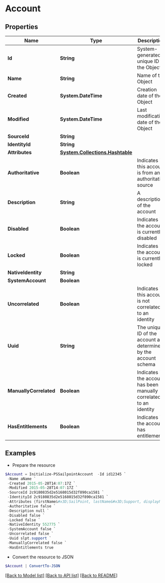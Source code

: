 # Account
## Properties

Name | Type | Description | Notes
------------ | ------------- | ------------- | -------------
**Id** | **String** | System-generated unique ID of the Object | [optional] [readonly] 
**Name** | **String** | Name of the Object | 
**Created** | **System.DateTime** | Creation date of the Object | [optional] [readonly] 
**Modified** | **System.DateTime** | Last modification date of the Object | [optional] [readonly] 
**SourceId** | **String** |  | [optional] 
**IdentityId** | **String** |  | [optional] 
**Attributes** | [**System.Collections.Hashtable**](AnyType.md) |  | [optional] 
**Authoritative** | **Boolean** | Indicates if this account is from an authoritative source | [optional] 
**Description** | **String** | A description of the account | [optional] 
**Disabled** | **Boolean** | Indicates if the account is currently disabled | [optional] 
**Locked** | **Boolean** | Indicates if the account is currently locked | [optional] 
**NativeIdentity** | **String** |  | [optional] 
**SystemAccount** | **Boolean** |  | [optional] 
**Uncorrelated** | **Boolean** | Indicates if this account is not correlated to an identity | [optional] 
**Uuid** | **String** | The unique ID of the account as determined by the account schema | [optional] 
**ManuallyCorrelated** | **Boolean** | Indicates if the account has been manually correlated to an identity | [optional] 
**HasEntitlements** | **Boolean** | Indicates if the account has entitlements | [optional] 

## Examples

- Prepare the resource
```powershell
$Account = Initialize-PSSailpointAccount  -Id id12345 `
 -Name aName `
 -Created 2015-05-28T14:07:17Z `
 -Modified 2015-05-28T14:07:17Z `
 -SourceId 2c9180835d2e5168015d32f890ca1581 `
 -IdentityId 2c9180835d2e5168015d32f890ca1581 `
 -Attributes {firstName&#x3D;SailPoint, lastName&#x3D;Support, displayName&#x3D;SailPoint Support} `
 -Authoritative false `
 -Description null `
 -Disabled false `
 -Locked false `
 -NativeIdentity 552775 `
 -SystemAccount false `
 -Uncorrelated false `
 -Uuid slpt.support `
 -ManuallyCorrelated false `
 -HasEntitlements true
```

- Convert the resource to JSON
```powershell
$Account | ConvertTo-JSON
```

[[Back to Model list]](../README.md#documentation-for-models) [[Back to API list]](../README.md#documentation-for-api-endpoints) [[Back to README]](../README.md)


